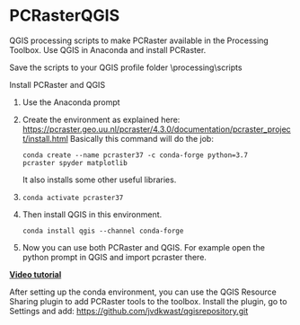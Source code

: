 # PCRasterQGIS
QGIS processing scripts to make PCRaster available in the Processing Toolbox.
Use QGIS in Anaconda and install PCRaster.

Save the scripts to your QGIS profile folder \processing\scripts

Install PCRaster and QGIS
1.	Use the Anaconda prompt
2.	Create the environment as explained here: 
    https://pcraster.geo.uu.nl/pcraster/4.3.0/documentation/pcraster_project/install.html
    Basically this command will do the job: 

    <code>conda create --name pcraster37 -c conda-forge python=3.7 pcraster spyder matplotlib</code>

    It also installs some other useful libraries.
3.	<code>conda activate pcraster37</code>
4.	Then install QGIS in this environment.

    <code>conda install qgis --channel conda-forge</code>

5.	Now you can use both PCRaster and QGIS. For example open the python prompt in QGIS and import pcraster there.

__[Video tutorial](https://youtu.be/IeqUhS_IwVY)__

After setting up the conda environment, you can use the QGIS Resource Sharing plugin to add PCRaster tools to the toolbox.
Install the plugin, go to Settings and add: https://github.com/jvdkwast/qgisrepository.git
